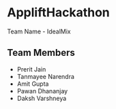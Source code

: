 # AppliftHackathon

Team Name - IdealMix

Team Members
-------------
* Prerit Jain
* Tanmayee Narendra
* Amit Gupta
* Pawan Dhananjay
* Daksh Varshneya

